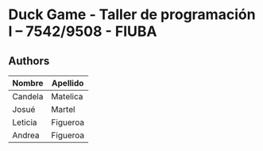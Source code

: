 
# Duck Game - Taller de programación I – 7542/9508 - FIUBA

## Authors
| Nombre | Apellido |
| ------ | -------- |
| Candela | Matelica |
| Josué | Martel |
| Leticia | Figueroa |
| Andrea | Figueroa |


<!-- # Ejemplo de CMAKE para el TP Final

**Importante:** el primer commit de este repositorio tiene el setup
básico para el TP Final que incluye la instalación de la lib
`libSDL2pp` (el wrapper de C++).

El resto de los commits son a modo de ejemplo de como se pueden
agregar mas código fuente al proyecto.

Este ejemplo **no** incluye instalarse la librería `SDL2` ni tampoco
instala otras librerías que puedan ser necesarias ni tampoco un
instalador (aunque **si** incluye Google Tests)

**Se deben agregar las librerias necesarias y el instalador.**

También el ejemplo usa una estructura de carpetas muy simple:

```
client/
server/
editor/
common/
```

Bien se puede mejorar (cambiando el cmakefile) agregando mas
sub-carpetas.

Asi tambien **deben** ser cambiados los *targets* del cmake (`taller_client`,
`taller_server`, ...) por nombres mas acordes al TP que se este
haciendo.

Tambien, por default solo se compila una version *debug* sin
optimizar. Si se quiere compilar binarios optimizados
(lo que cmake llama *release*) se puede, solo hay modificar
cmake. -->
